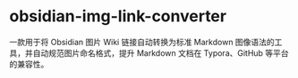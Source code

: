 # obsidian-img-link-converter
一款用于将 Obsidian 图片 Wiki 链接自动转换为标准 Markdown 图像语法的工具，并自动规范图片命名格式，提升 Markdown 文档在 Typora、GitHub 等平台的兼容性。
